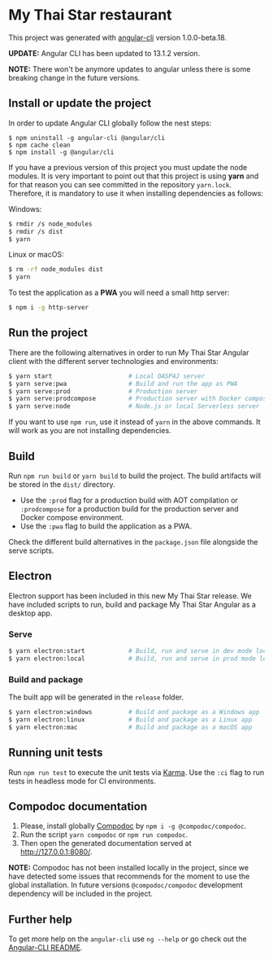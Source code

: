 # My Thai Star restaurant

This project was generated with [angular-cli](https://github.com/angular/angular-cli) version 1.0.0-beta.18.

**UPDATE:** Angular CLI has been updated to 13.1.2 version. 

**NOTE:** There won't be anymore updates to angular unless there is some breaking change in the future versions.

## Install or update the project

In order to update Angular CLI globally follow the nest steps:

```
$ npm uninstall -g angular-cli @angular/cli
$ npm cache clean
$ npm install -g @angular/cli
```

If you have a previous version of this project you must update the node modules. It is very important to point out that this project is using **yarn** and for that reason you can see committed in the repository `yarn.lock`. Therefore, it is mandatory to use it when installing dependencies as follows:

Windows:

```bash
$ rmdir /s node_modules
$ rmdir /s dist
$ yarn
```

Linux or macOS:

```bash
$ rm -rf node_modules dist
$ yarn
```

To test the application as a **PWA** you will need a small http server:

```bash
$ npm i -g http-server
```

## Run the project

There are the following alternatives in order to run My Thai Star Angular client with the different server technologies and environments:

```bash
$ yarn start                     # Local OASP4J server
$ yarn serve:pwa                 # Build and run the app as PWA
$ yarn serve:prod                # Production server
$ yarn serve:prodcompose         # Production server with Docker compose
$ yarn serve:node                # Node.js or local Serverless server
```

If you want to use `npm run`, use it instead of `yarn` in the above commands. It will work as you are not installing dependencies.

## Build

Run `npm run build` or `yarn build` to build the project. The build artifacts will be stored in the `dist/` directory.

- Use the `:prod` flag for a production build with AOT compilation or `:prodcompose` for a production build for the production server and Docker compose environment.
- Use the `:pwa` flag to build the application as a PWA.

Check the different build alternatives in the `package.json` file alongside the serve scripts.

## Electron

Electron support has been included in this new My Thai Star release. We have included scripts to run, build and package My Thai Star Angular as a desktop app.

### Serve

```bash
$ yarn electron:start            # Build, run and serve in dev mode locally
$ yarn electron:local            # Build, run and serve in prod mode locally
```

### Build and package

The built app will be generated in the `release` folder.

```bash
$ yarn electron:windows          # Build and package as a Windows app
$ yarn electron:linux            # Build and package as a Linux app
$ yarn electron:mac              # Build and package as a macOS app
```

## Running unit tests

Run `npm run test` to execute the unit tests via [Karma](https://karma-runner.github.io). Use the `:ci` flag to run tests in headless mode for CI environments.

## Compodoc documentation

1.  Please, install globally [Compodoc](https://compodoc.github.io/website/) by `npm i -g @compodoc/compodoc`.
2.  Run the script `yarn compodoc` or `npm run compodoc`.
3.  Then open the generated documentation served at http://127.0.0.1:8080/.

**NOTE:** Compodoc has not been installed locally in the project, since we have detected some issues that recommends for the moment to use the global installation. In future versions `@compodoc/compodoc` development dependency will be included in the project.

## Further help

To get more help on the `angular-cli` use `ng --help` or go check out the [Angular-CLI README](https://github.com/angular/angular-cli/blob/master/README.md).
